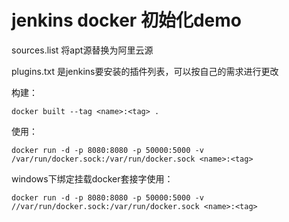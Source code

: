 # jenkins docker 初始化demo

sources.list 将apt源替换为阿里云源

plugins.txt 是jenkins要安装的插件列表，可以按自己的需求进行更改

构建：
```
docker built --tag <name>:<tag> .
```

使用：
```
docker run -d -p 8080:8080 -p 50000:5000 -v /var/run/docker.sock:/var/run/docker.sock <name>:<tag>
```

windows下绑定挂载docker套接字使用：
```
docker run -d -p 8080:8080 -p 50000:5000 -v //var/run/docker.sock:/var/run/docker.sock <name>:<tag>
```